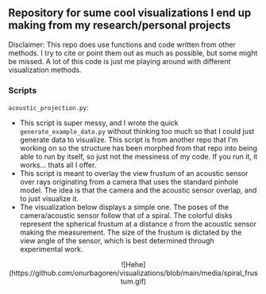 ## Repository for sume cool visualizations I end up making from my research/personal projects
Disclaimer: This repo does use functions and code written from other methods. I try to cite or point them out as much as possible, but some might be missed. A lot of this code is just me playing around with different visualization methods.

### Scripts
`acoustic_projection.py`:
- This script is super messy, and I wrote the quick `generate_example_data.py` without thinking too much so that I could just generate data to visualize. This script is from another repo that I'm working on so the structure has been morphed from that repo into being able to run by itself, so just not the messiness of my code. If you run it, it works... thats all I offer.
- This script is meant to overlay the view frustum of an acoustic sensor over rays originating from a camera that uses the standard pinhole model. The idea is that the camera and the acoustic sensor overlap, and to just visualize it.
- The visualization below displays a simple one. The poses of the camera/acoustic sensor follow that of a spiral. The colorful disks represent the spherical frustum at a distance `d` from the acoustic sensor making the measurement. The size of the frustum is dictated by the view angle of the sensor, which is best determined through experimental work.
<p align='center'>
![Hehe](https://github.com/onurbagoren/visualizations/blob/main/media/spiral_frustum.gif)
</p>